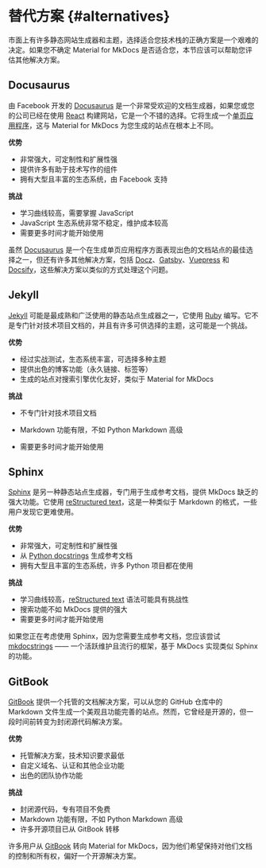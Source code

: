 # 替代方案 {#alternatives}

市面上有许多静态网站生成器和主题，选择适合您技术栈的正确方案是一个艰难的决定。如果您不确定 Material for MkDocs 是否适合您，本节应该可以帮助您评估其他解决方案。

## Docusaurus

由 Facebook 开发的 [Docusaurus] 是一个非常受欢迎的文档生成器，如果您或您的公司已经在使用 [React] 构建网站，它是一个不错的选择。它将生成一个[单页应用程序]，这与 Material for MkDocs 为您生成的站点在根本上不同。

__优势__

- 非常强大，可定制性和扩展性强
- 提供许多有助于技术写作的组件
- 拥有大型且丰富的生态系统，由 Facebook 支持

__挑战__

- 学习曲线较高，需要掌握 JavaScript
- JavaScript 生态系统非常不稳定，维护成本较高
- 需要更多时间才能开始使用

虽然 [Docusaurus] 是一个在生成单页应用程序方面表现出色的文档站点的最佳选择之一，但还有许多其他解决方案，包括 [Docz]、[Gatsby]、[Vuepress] 和 [Docsify]，这些解决方案以类似的方式处理这个问题。

  [Docusaurus]: https://docusaurus.io/
  [React]: https://reactjs.org/
  [单页应用程序]: https://en.wikipedia.org/wiki/Single-page_application
  [Docz]: https://www.docz.site/
  [Gatsby]: https://www.gatsbyjs.com/
  [VuePress]: https://vuepress.vuejs.org/
  [Docsify]: https://docsify.js.org/

## Jekyll

[Jekyll] 可能是最成熟和广泛使用的静态站点生成器之一，它使用 [Ruby] 编写。它不是专门针对技术项目文档的，并且有许多可供选择的主题，这可能是一个挑战。

__优势__

- 经过实战测试，生态系统丰富，可选择多种主题
- 提供出色的博客功能（永久链接、标签等）
- 生成的站点对搜索引擎优化友好，类似于 Material for MkDocs

__挑战__

- 不专门针对技术项目文档
- Markdown 功能有限，不如 Python Markdown 高级
- 需要更多时间才能开始使用

  [Jekyll]: https://jekyllrb.com/
  [Ruby]: https://www.ruby-lang.org/de/

## Sphinx

[Sphinx] 是另一种静态站点生成器，专门用于生成参考文档，提供 MkDocs 缺乏的强大功能。它使用 [reStructured text]，这是一种类似于 Markdown 的格式，一些用户发现它更难使用。

__优势__

- 非常强大，可定制性和扩展性强
- 从 [Python docstrings] 生成参考文档
- 拥有大型且丰富的生态系统，许多 Python 项目都在使用

__挑战__

- 学习曲线较高，[reStructured text] 语法可能具有挑战性
- 搜索功能不如 MkDocs 提供的强大
- 需要更多时间才能开始使用

如果您正在考虑使用 Sphinx，因为您需要生成参考文档，您应该尝试 [mkdocstrings] —— 一个活跃维护且流行的框架，基于 MkDocs 实现类似 Sphinx 的功能。

  [Sphinx]: https://www.sphinx-doc.org/
  [reStructured text]: https://en.wikipedia.org/wiki/ReStructuredText
  [Python docstrings]: https://www.python.org/dev/peps/pep-0257/
  [mkdocstrings]: https://github.com/mkdocstrings/mkdocstrings

## GitBook

[GitBook] 提供一个托管的文档解决方案，可以从您的 GitHub 仓库中的 Markdown 文件生成一个美观且功能完善的站点。然而，它曾经是开源的，但一段时间前转变为封闭源代码解决方案。

__优势__

- 托管解决方案，技术知识要求最低
- 自定义域名、认证和其他企业功能
- 出色的团队协作功能

__挑战__

- 封闭源代码，专有项目不免费
- Markdown 功能有限，不如 Python Markdown 高级
- 许多开源项目已从 GitBook 转移

许多用户从 [GitBook] 转向 Material for MkDocs，因为他们希望保持对他们文档的控制和所有权，偏好一个开源解决方案。

  [GitBook]: https://www.gitbook.com/
